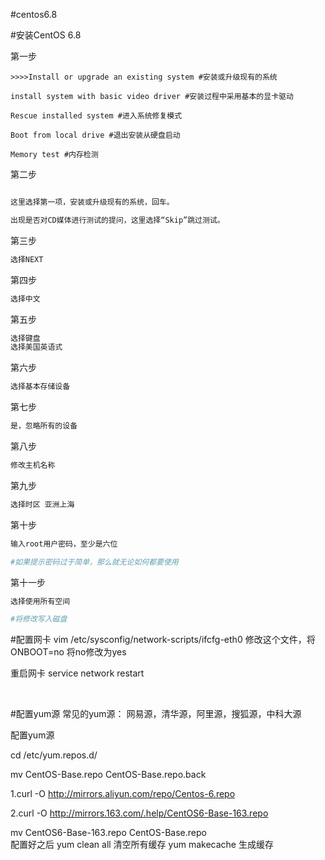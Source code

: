 #centos6.8

#安装CentOS 6.8

第一步

```
>>>>Install or upgrade an existing system #安装或升级现有的系统

install system with basic video driver #安装过程中采用基本的显卡驱动

Rescue installed system #进入系统修复模式

Boot from local drive #退出安装从硬盘启动

Memory test #内存检测
```
第二步

```python

这里选择第一项，安装或升级现有的系统，回车。

出现是否对CD媒体进行测试的提问，这里选择“Skip”跳过测试。
```
第三步

```python
选择NEXT
```
第四步

```python
选择中文
```
第五步

```python
选择键盘
选择美国英语式
```
第六步

```python
选择基本存储设备
```
第七步

```python
是，忽略所有的设备
```
第八步

```python
修改主机名称
```

第九步

```python
选择时区 亚洲上海
```

第十步

```python
输入root用户密码，至少是六位

#如果提示密码过于简单，那么就无论如何都要使用
```

第十一步

```python
选择使用所有空间

#将修改写入磁盘
```
#配置网卡
vim /etc/sysconfig/network-scripts/ifcfg-eth0
修改这个文件，将  ONBOOT=no   将no修改为yes

重启网卡
service network restart

​	

#配置yum源
常见的yum源：
网易源，清华源，阿里源，搜狐源，中科大源

配置yum源

cd /etc/yum.repos.d/


mv CentOS-Base.repo CentOS-Base.repo.back

1.curl -O http://mirrors.aliyun.com/repo/Centos-6.repo

2.curl -O http://mirrors.163.com/.help/CentOS6-Base-163.repo


mv CentOS6-Base-163.repo CentOS-Base.repo
​		
配置好之后
yum clean all    清空所有缓存
yum makecache    生成缓存